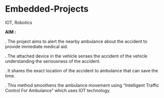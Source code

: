 # Embedded-Projects
IOT, Robotics

**AIM :**

. The project aims to alert the nearby ambulance about the accident to provide immediate medical aid.

. The attached device in the vehicle senses the accident of the vehicle understanding the seriousness of the accident. 

. It shares the exact location of the accident to ambulance that can save the time.

. This method smoothens the ambulance movement using “Intelligent Traffic Control For Ambulance” which uses IOT technology.
